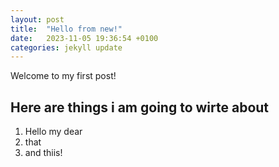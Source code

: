 ```yaml
---
layout: post
title:  "Hello from new!"
date:   2023-11-05 19:36:54 +0100
categories: jekyll update
---
```


Welcome to my first post!

## Here are things i am going to wirte about

1. Hello my dear
2. that
3. and thiis!

